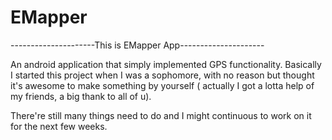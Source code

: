 # EMapper
---------------------This is EMapper App---------------------


An android application that simply implemented GPS functionality.
Basically I started this project when I was a sophomore, with no
reason but thought it's awesome to make something by yourself (
actually I got a lotta help of my friends, a big thank to all of u).

There're still many things need to do and I might continuous to work
on it for the next few weeks.
